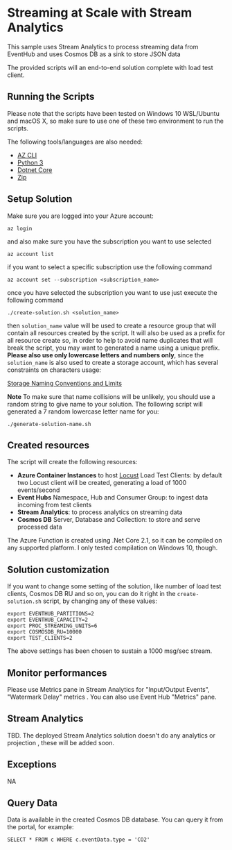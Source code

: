 # Streaming at Scale with Stream Analytics

This sample uses Stream Analytics to process streaming data from EventHub and uses Cosmos DB as a sink to store JSON data

The provided scripts will an end-to-end solution complete with load test client.  

## Running the Scripts

Please note that the scripts have been tested on Windows 10 WSL/Ubuntu and macOS X, so make sure to use one of these two environment to run the scripts.

The following tools/languages are also needed:

- [AZ CLI](https://dotnet.microsoft.com/download/linux-package-manager/ubuntu16-04/sdk-current)
- [Python 3](http://ubuntuhandbook.org/index.php/2017/07/install-python-3-6-1-in-ubuntu-16-04-lts/)
- [Dotnet Core](https://dotnet.microsoft.com/download/linux-package-manager/ubuntu16-04/sdk-current)
- [Zip](https://askubuntu.com/questions/660846/how-to-zip-and-unzip-a-directory-and-its-files-in-linux)


## Setup Solution

Make sure you are logged into your Azure account:

    az login

and also make sure you have the subscription you want to use selected

    az account list

if you want to select a specific subscription use the following command

    az account set --subscription <subscription_name>

once you have selected the subscription you want to use just execute the following command

    ./create-solution.sh <solution_name>

then `solution_name` value will be used to create a resource group that will contain all resources created by the script. It will also be used as a prefix for all resource create so, in order to help to avoid name duplicates that will break the script, you may want to generated a name using a unique prefix. **Please also use only lowercase letters and numbers only**, since the `solution_name` is also used to create a storage account, which has several constraints on characters usage:

[Storage Naming Conventions and Limits](https://docs.microsoft.com/en-us/azure/architecture/best-practices/naming-conventions#storage)

**Note**
To make sure that name collisions will be unlikely, you should use a random string to give name to your solution. The following script will generated a 7 random lowercase letter name for you:

    ./generate-solution-name.sh

## Created resources

The script will create the following resources:

* **Azure Container Instances** to host [Locust](https://locust.io/) Load Test Clients: by default two Locust client will be created, generating a load of 1000 events/second
* **Event Hubs** Namespace, Hub and Consumer Group: to ingest data incoming from test clients
* **Stream Analytics**: to process analytics on streaming data
* **Cosmos DB** Server, Database and Collection: to store and serve processed data

The Azure Function is created using .Net Core 2.1, so it can be compiled on any supported platform. I only tested compilation on Windows 10, though.

## Solution customization

If you want to change some setting of the solution, like number of load test clients, Cosmos DB RU and so on, you can do it right in the `create-solution.sh` script, by changing any of these values:

    export EVENTHUB_PARTITIONS=2
    export EVENTHUB_CAPACITY=2
    export PROC_STREAMING_UNITS=6
    export COSMOSDB_RU=10000
    export TEST_CLIENTS=2

The above settings has been chosen to sustain a 1000 msg/sec stream.

## Monitor performances

Please use Metrics pane in Stream Analytics for "Input/Output Events", "Watermark Delay" metrics . 
You can also use Event Hub "Metrics" pane.

## Stream Analytics

TBD. The deployed Stream Analytics solution doesn't do any analytics or projection , these will be added soon.

## Exceptions

NA

## Query Data

Data is available in the created Cosmos DB database. You can query it from the portal, for example:

    SELECT * FROM c WHERE c.eventData.type = 'CO2'
